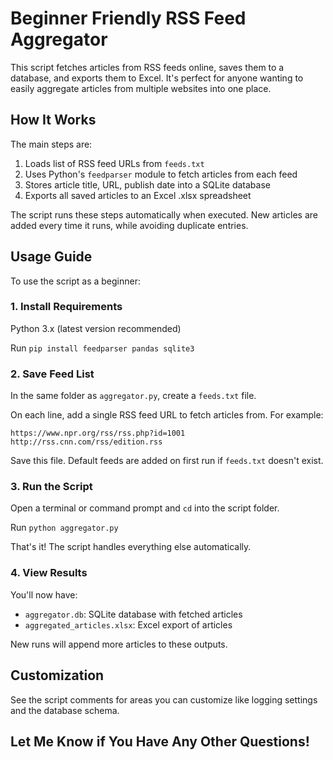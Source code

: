 # Beginner Friendly RSS Feed Aggregator

This script fetches articles from RSS feeds online, saves them to a database, and exports them to Excel. It's perfect for anyone wanting to easily aggregate articles from multiple websites into one place. 

## How It Works

The main steps are:

1. Loads list of RSS feed URLs from `feeds.txt` 
2. Uses Python's `feedparser` module to fetch articles from each feed
3. Stores article title, URL, publish date into a SQLite database 
4. Exports all saved articles to an Excel .xlsx spreadsheet

The script runs these steps automatically when executed. New articles are added every time it runs, while avoiding duplicate entries.

## Usage Guide

To use the script as a beginner:

### 1. Install Requirements

Python 3.x (latest version recommended)

Run `pip install feedparser pandas sqlite3` 

### 2. Save Feed List 

In the same folder as `aggregator.py`, create a `feeds.txt` file. 

On each line, add a single RSS feed URL to fetch articles from. For example:

```
https://www.npr.org/rss/rss.php?id=1001  
http://rss.cnn.com/rss/edition.rss
```

Save this file. Default feeds are added on first run if `feeds.txt` doesn't exist.

### 3. Run the Script

Open a terminal or command prompt and `cd` into the script folder. 

Run `python aggregator.py`

That's it! The script handles everything else automatically.

### 4. View Results

You'll now have:

- `aggregator.db`: SQLite database with fetched articles
- `aggregated_articles.xlsx`: Excel export of articles

New runs will append more articles to these outputs.

## Customization

See the script comments for areas you can customize like logging settings and the database schema.

## Let Me Know if You Have Any Other Questions!
